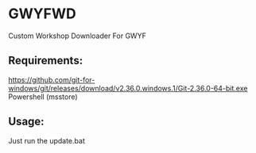 # GWYFWD
Custom Workshop Downloader For GWYF 

## Requirements: <br />
https://github.com/git-for-windows/git/releases/download/v2.36.0.windows.1/Git-2.36.0-64-bit.exe <br />
Powershell (msstore) <br />

## Usage: <br />
Just run the update.bat
